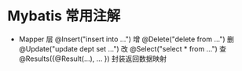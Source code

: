 # Mybatis 常用注解
- Mapper 层
    @Insert("insert into ...") 增
    @Delete("delete from ...") 删
    @Update("update dept set ...") 改
    @Select("select * from ...") 查
    @Results({@Result(...), ... }) 封装返回数据映射